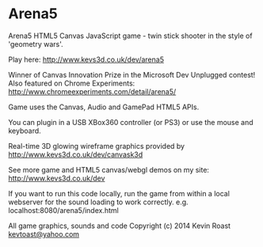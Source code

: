 Arena5
======

Arena5 HTML5 Canvas JavaScript game - twin stick shooter in the style of 'geometry wars'.

Play here: http://www.kevs3d.co.uk/dev/arena5

Winner of Canvas Innovation Prize in the Microsoft Dev Unplugged contest! Also featured on Chrome Experiments: http://www.chromeexperiments.com/detail/arena5/

Game uses the Canvas, Audio and GamePad HTML5 APIs.

You can plugin in a USB XBox360 controller (or PS3) or use the mouse and keyboard.

Real-time 3D glowing wireframe graphics provided by http://www.kevs3d.co.uk/dev/canvask3d 

See more game and HTML5 canvas/webgl demos on my site: http://www.kevs3d.co.uk/dev

If you want to run this code locally, run the game from within a local webserver for the sound loading to work correctly.
e.g. localhost:8080/arena5/index.html

All game graphics, sounds and code Copyright (c) 2014 Kevin Roast kevtoast@yahoo.com
